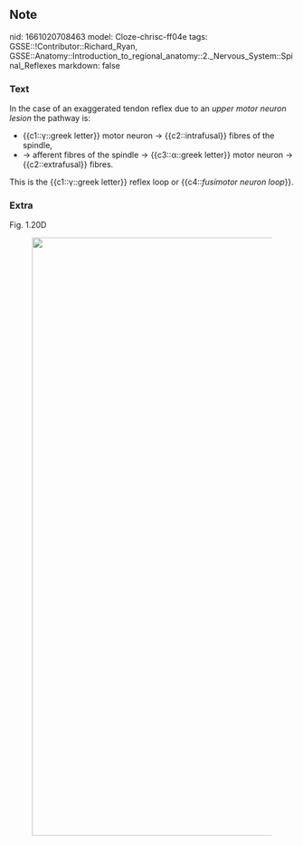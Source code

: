 ## Note
nid: 1661020708463
model: Cloze-chrisc-ff04e
tags: GSSE::!Contributor::Richard_Ryan, GSSE::Anatomy::Introduction_to_regional_anatomy::2._Nervous_System::Spinal_Reflexes
markdown: false

### Text
<div class="toggle">
  In the case of an exaggerated tendon reflex due to an <em>upper
  motor neuron lesion</em> the pathway is:
</div>
<div class="toggle">
  <ul>
    <li>{{c1::γ::greek letter}} motor neuron → {{c2::intrafusal}}
    fibres of the spindle,
    <li>→ afferent fibres of the spindle → {{c3::α::greek letter}}
    motor neuron → {{c2::extrafusal}} fibres.
  </ul>
</div>
<div class="toggle">
  This is the {{c1::γ::greek letter}} reflex loop or
  {{c4::<em>fusimotor neuron loop</em>}}.
</div>

### Extra
<p id="e0c50624-ddbc-4df6-8d9f-177c51c76e3a" class="">Fig. 1.20D
<figure id="e4cabb04-7413-46bd-9b8a-008dd1a26e7f" class="image">
  <a href= 
  "Spinal%20Reflexes%205d1caaa0edb240739c1ef01d2b9a3e11/Untitled.png">
  <img style="width:1059px" src= 
  "19f3cdf39a3ca7c0301f650b53d7d673d23b46f4.png"></a>
</figure>
